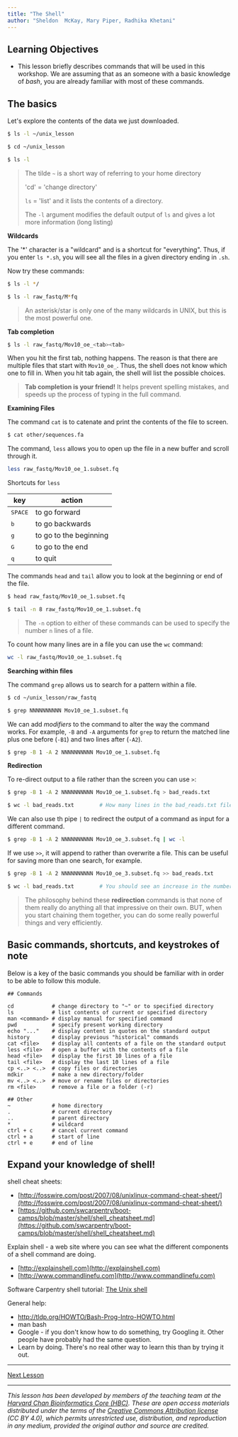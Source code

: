 ```yaml
---
title: "The Shell"
author: "Sheldon  McKay, Mary Piper, Radhika Khetani"
---
```


## Learning Objectives
- This lesson briefly describes commands that will be used in this workshop. We are assuming that as an someone with a basic knowledge of *bash*, you are already familiar with most of these commands.

## The basics

Let's explore the contents of the data we just downloaded.

```bash
$ ls -l ~/unix_lesson

$ cd ~/unix_lesson

$ ls -l
```

> The tilde `~` is a short way of referring to your home directory
> 
> 'cd' = 'change directory'
>
> `ls` = 'list' and it lists the contents of a directory.
>
> The `-l` argument modifies the default output of `ls` and gives a lot more information (long listing)

**Wildcards**

The '*' character is a "wildcard" and is a shortcut for "everything". Thus, if you enter `ls *.sh`, you will see all the files in a given directory ending in `.sh`. 

Now try these commands:

```bash
$ ls -l */

$ ls -l raw_fastq/M*fq
```

> An asterisk/star is only one of the many wildcards in UNIX, but this is the most powerful one.

**Tab completion**

```bash
$ ls -l raw_fastq/Mov10_oe_<tab><tab>
```

When you hit the first tab, nothing happens. The reason is that there are multiple files that start with `Mov10_oe_`. Thus, the shell does not know which one to fill in. When you hit tab again, the shell will list the possible choices.

> **Tab completion is your friend!** It helps prevent spelling mistakes, and speeds up the process of typing in the full command.

**Examining Files**

The command `cat` is to catenate and print the contents of the file to screen.

```bash
$ cat other/sequences.fa
```

The command, `less` allows you to open up the file in a new buffer and scroll through it.

```bash
less raw_fastq/Mov10_oe_1.subset.fq
```

<span class="caption">Shortcuts for `less`</span>

| key              | action                 |
| ---------------- | ---------------------- |
| <kbd>SPACE</kbd> | to go forward          |
| <kbd>b</kbd>     | to go backwards        |
| <kbd>g</kbd>     | to go to the beginning |
| <kbd>G</kbd>     | to go to the end       |
| <kbd>q</kbd>     | to quit                |


The commands  `head` and `tail` allow you to look at the beginning or end of the file.

```bash
$ head raw_fastq/Mov10_oe_1.subset.fq

$ tail -n 8 raw_fastq/Mov10_oe_1.subset.fq

```
> The `-n` option to either of these commands can be used to specify the number `n` lines of a file. 

To count how many lines are in a file you can use the `wc` command:

```bash
wc -l raw_fastq/Mov10_oe_1.subset.fq
```

**Searching within files**

The command `grep` allows us to search for a pattern within a file.

```bash
$ cd ~/unix_lesson/raw_fastq

$ grep NNNNNNNNNN Mov10_oe_1.subset.fq
```

We can add *modifiers* to the command to alter the way the command works. For example, `-B` and `-A` arguments for `grep` to return the matched line plus one before (`-B1`) and two lines after (`-A2`).

```bash
$ grep -B 1 -A 2 NNNNNNNNNN Mov10_oe_1.subset.fq
```

**Redirection**

To re-direct output to a file rather than the screen you can use `>`:

```bash
$ grep -B 1 -A 2 NNNNNNNNNN Mov10_oe_1.subset.fq > bad_reads.txt

$ wc -l bad_reads.txt        # How many lines in the bad_reads.txt file?
```

We can also use th pipe `|` to redirect the output of a command as input for a different command.

```bash
$ grep -B 1 -A 2 NNNNNNNNNN Mov10_oe_3.subset.fq | wc -l
```

If we use `>>`, it will append to rather than overwrite a file.  This can be useful for saving more than one search, for example.
    
```bash
$ grep -B 1 -A 2 NNNNNNNNNN Mov10_oe_3.subset.fq >> bad_reads.txt

$ wc -l bad_reads.txt        # You should see an increase in the number of lines here compared to running this command earlier
```

> The philosophy behind these **redirection** commands is that none of them really do anything all that impressive on their own. BUT, when you start chaining them together, you can do some really powerful things and very efficiently. 

## Basic commands, shortcuts, and keystrokes of note
Below is a key of the basic commands you should be familiar with in order to be able to follow this module.

```
## Commands

cd            # change directory to "~" or to specified directory
ls            # list contents of current or specified directory
man <command> # display manual for specified command
pwd           # specify present working directory
echo "..."    # display content in quotes on the standard output
history       # display previous "historical" commands
cat <file>    # display all contents of a file on the standard output
less <file>   # open a buffer with the contents of a file
head <file>   # display the first 10 lines of a file
tail <file>   # display the last 10 lines of a file
cp <..> <..>  # copy files or directories
mdkir         # make a new directory/folder
mv <..> <..>  # move or rename files or directories
rm <file>     # remove a file or a folder (-r)

## Other
~             # home directory
.             # current directory
..            # parent directory
*             # wildcard
ctrl + c      # cancel current command
ctrl + a      # start of line
ctrl + e      # end of line
```

## Expand your knowledge of shell!

shell cheat sheets:

* [http://fosswire.com/post/2007/08/unixlinux-command-cheat-sheet/](http://fosswire.com/post/2007/08/unixlinux-command-cheat-sheet/)
* [https://github.com/swcarpentry/boot-camps/blob/master/shell/shell_cheatsheet.md](https://github.com/swcarpentry/boot-camps/blob/master/shell/shell_cheatsheet.md)

Explain shell - a web site where you can see what the different components of
a shell command are doing. 

* [http://explainshell.com](http://explainshell.com)
* [http://www.commandlinefu.com](http://www.commandlinefu.com)

Software Carpentry shell tutorial: [The Unix shell](http://software-carpentry.org/v4/shell/index.html)

General help:

- http://tldp.org/HOWTO/Bash-Prog-Intro-HOWTO.html
- man bash
- Google - if you don't know how to do something, try Googling it. Other people
have probably had the same question.
- Learn by doing. There's no real other way to learn this than by trying it
out.  

***

[Next Lesson](https://hbctraining.github.io/Training-modules/Intermediate_shell/lessons/vim.html)

***

*This lesson has been developed by members of the teaching team at the [Harvard Chan Bioinformatics Core (HBC)](http://bioinformatics.sph.harvard.edu/). These are open access materials distributed under the terms of the [Creative Commons Attribution license](https://creativecommons.org/licenses/by/4.0/) (CC BY 4.0), which permits unrestricted use, distribution, and reproduction in any medium, provided the original author and source are credited.*
